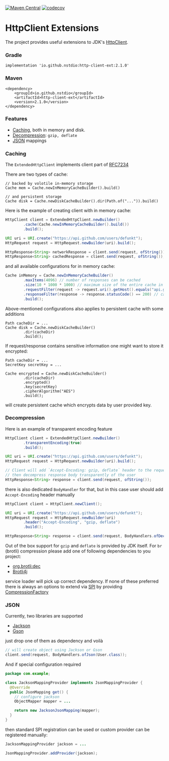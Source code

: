 [![Maven Central](https://img.shields.io/maven-central/v/io.github.nstdio/http-client-ext.svg?label=Maven%20Central)](https://search.maven.org/search?q=g:%22io.github.nstdio%22%20AND%20a:%22http-client-ext%22)
[![codecov](https://codecov.io/gh/nstdio/http-client-ext/branch/main/graph/badge.svg)](https://codecov.io/gh/nstdio/http-client-ext)

# HttpClient Extensions

The project provides useful extensions to
JDK's [HttpClient](https://docs.oracle.com/en/java/javase/11/docs/api/java.net.http/java/net/http/HttpClient.html).

### Gradle

```
implementation 'io.github.nstdio:http-client-ext:2.1.0'
```

### Maven

```
<dependency>
    <groupId>io.github.nstdio</groupId>
    <artifactId>http-client-ext</artifactId>
    <version>2.1.0</version>
</dependency>
```
### Features

- [Caching](#Caching), both in memory and disk.
- [Decompression](#Decompression): `gzip, deflate`
- [JSON](#JSON) mappings

### Caching

The `ExtendedHttpClient` implements client part of [RFC7234](https://datatracker.ietf.org/doc/html/rfc7234)

There are two types of cache:
```
// backed by volotile in-memory storage
Cache mem = Cache.newInMemoryCacheBuilder().build()

// and persistent storage
Cache disk = Cache.newDiskCacheBuilder().dir(Path.of("...")).build()
```

Here is the example of creating client with in memory cache:

```java
HttpClient client = ExtendedHttpClient.newBuilder()
        .cache(Cache.newInMemoryCacheBuilder().build())
        .build();

URI uri = URI.create("https://api.github.com/users/defunkt");
HttpRequest request = HttpRequest.newBuilder(uri).build();

HttpResponse<String> networkResponse = client.send(request, ofString());
HttpResponse<String> cachedResponse = client.send(request, ofString());
```

and all available configurations for in memory cache:

```java
Cache inMemory = Cache.newInMemoryCacheBuilder()
        .maxItems(4096) // number of responses can be cached
        .size(10 * 1000 * 1000) // maximum size of the entire cache in bytes, -1 for no constraint
        .requestFilter(request -> request.uri().getHost().equals("api.github.com")) // cache only requests that match given predicate
        .responseFilter(response -> response.statusCode() == 200) // cache only responses that match given predicate
        .build();
```

Above-mentioned configurations also applies to persistent cache with some additions

```
Path cacheDir = ...
Cache disk = Cache.newDiskCacheBuilder()
        .dir(cacheDir)
        .build();        
```
If request/response contains sensitive information one might want to store it encrypted:

```
Path cacheDir = ...
SecretKey secretKey = ...

Cache encrypted = Cache.newDiskCacheBuilder()
        .dir(cacheDir)
        .encrypted()
        .key(secretKey)
        .cipherAlgorithm("AES")
        .build();
```
will create persistent cache which encrypts data by user provided key.

### Decompression
Here is an example of transparent encoding feature

```java
HttpClient client = ExtendedHttpClient.newBuilder()
        .transparentEncoding(true)
        .build();

URI uri = URI.create("https://api.github.com/users/defunkt");
HttpRequest request = HttpRequest.newBuilder(uri).build();

// Client will add `Accept-Encoding: gzip, deflate` header to the request
// then decompress response body transparently of the user        
HttpResponse<String> response = client.send(request, ofString());
```

there is also dedicated `BodyHandler` for that, but in this case user should add `Accept-Encoding` header manually

```java
HttpClient client = HttpClient.newClient();

URI uri = URI.create("https://api.github.com/users/defunkt");
HttpRequest request = HttpRequest.newBuilder(uri)
        .header("Accept-Encoding", "gzip, deflate")
        .build();

HttpResponse<String> response = client.send(request, BodyHandlers.ofDecompressing(ofString()));
```
Out of the box support for `gzip` and `deflate` is provided by JDK itself. For `br` (brotli) compression please add
one of following dependencies to you project:

- [org.brotli:dec](https://mvnrepository.com/artifact/org.brotli/dec/0.1.2)
- [Brotli4j](https://github.com/hyperxpro/Brotli4j)

service loader will pick up correct dependency. If none of these preferred there is always an options to extend via [SPI](https://docs.oracle.com/en/java/javase/11/docs/api/java.base/java/util/ServiceLoader.html)
by providing [CompressionFactory](https://github.com/nstdio/http-client-ext/blob/main/src/main/java/io/github/nstdio/http/ext/spi/CompressionFactory.java)

### JSON
Currently, two libraries are supported

- [Jackson](https://github.com/FasterXML/jackson-databind)
- [Gson](https://github.com/google/gson)

just drop one of them as dependency and voilà

```java
// will create object using Jackson or Gson
client.send(request, BodyHandlers.ofJson(User.class));
```

And if special configuration required
```java
package com.example;

class JacksonMappingProvider implements JsonMappingProvider {
  @Override
  public JsonMapping get() {
    // configure jackson
    ObjectMapper mapper = ...

    return new JacksonJsonMapping(mapper);
  }
}
```
then  standard SPI registration can be used or custom provider can be registered manually:

```java
JacksonMappingProvider jackson = ...

JsonMappingProvider.addProvider(jackson);
```
